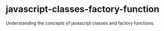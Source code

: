 # javascript-classes-factory-function
Understanding the concepts of javascript classes and factory functions.
